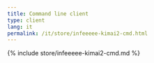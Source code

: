 ```yaml
---
title: Command line client
type: client
lang: it
permalink: /it/store/infeeeee-kimai2-cmd.html
---
```


{% include store/infeeeee-kimai2-cmd.md %}
